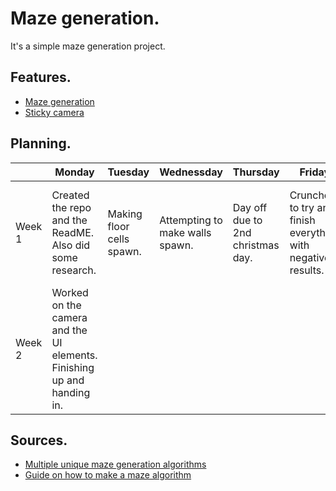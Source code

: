 # Maze generation.

It's a simple maze generation project.

## Features.

- [Maze generation](https://github.com/W0kest/Maze/tree/master/Maze%20-%20DTT/Assets/Scripts/Maze)
- [Sticky camera](https://github.com/W0kest/Maze/blob/master/Maze%20-%20DTT/Assets/Scripts/Camera/StickyCamera.cs)

## Planning.

| | Monday | Tuesday | Wednessday | Thursday | Friday | Saterday | Sunday |
| --- | --- | --- | --- | --- | --- | --- | --- |
|Week 1 | Created the repo and the ReadME. Also did some research.| Making floor cells spawn. | Attempting to make walls spawn. | Day off due to 2nd christmas day. | Crunched to try and finish everything with negative results. | More research about mazes. Practically started over from this point. | I started working on the maze algorithm, and it worked. |
|Week 2 | Worked on the camera and the UI elements. Finishing up and handing in. | | | | | | |

## Sources.

- [Multiple unique maze generation algorithms](https://en.wikipedia.org/wiki/Maze_generation_algorithm)
- [Guide on how to make a maze algorithm](https://www.raywenderlich.com/82-procedural-generation-of-mazes-with-unity)
